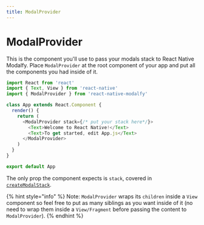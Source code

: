 ```yaml
---
title: ModalProvider
---
```


# ModalProvider

This is the component you'll use to pass your modals stack to React Native Modalfy. Place `ModalProvider` at the root component of your app and put all the components you had inside of it.

```javascript
import React from 'react'
import { Text, View } from 'react-native'
import { ModalProvider } from 'react-native-modalfy'

class App extends React.Component {
  render() {
    return (
      <ModalProvider stack={/* put your stack here*/}>
        <Text>Welcome to React Native!</Text>
        <Text>To get started, edit App.js</Text>
      </ModalProvider>
    )
  }
}

export default App
```

The only prop the component expects is `stack`, covered in [`createModalStack`](create-modal-stack.md).

{% hint style="info" %}
Note: `ModalProvider` wraps its `children` inside a `View` component so feel free to put as many siblings as you want inside of it \(no need to wrap them inside a `View/Fragment` before passing the content to `ModalProvider`\).
{% endhint %}

